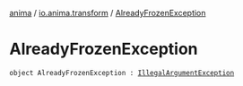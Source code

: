 [anima](../index.md) / [io.anima.transform](index.md) / [AlreadyFrozenException](./-already-frozen-exception.md)

# AlreadyFrozenException

`object AlreadyFrozenException : `[`IllegalArgumentException`](https://kotlinlang.org/api/latest/jvm/stdlib/kotlin/-illegal-argument-exception/index.html)